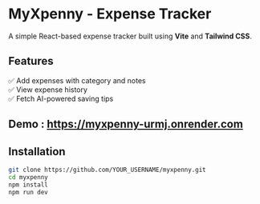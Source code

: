 # MyXpenny - Expense Tracker

A simple React-based expense tracker built using **Vite** and **Tailwind CSS**.

## Features
✅ Add expenses with category and notes  
✅ View expense history  
✅ Fetch AI-powered saving tips  
## Demo : https://myxpenny-urmj.onrender.com
## Installation
```sh
git clone https://github.com/YOUR_USERNAME/myxpenny.git
cd myxpenny
npm install
npm run dev
